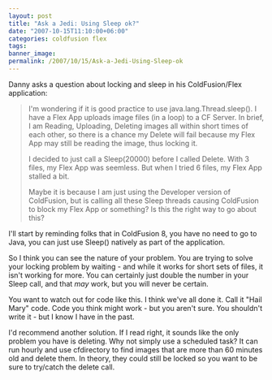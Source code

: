 ```yaml
---
layout: post
title: "Ask a Jedi: Using Sleep ok?"
date: "2007-10-15T11:10:00+06:00"
categories: coldfusion flex 
tags: 
banner_image: 
permalink: /2007/10/15/Ask-a-Jedi-Using-Sleep-ok
---
```


Danny asks a question about locking and sleep in his ColdFusion/Flex application:

<blockquote>
I'm wondering if it is good practice to use java.lang.Thread.sleep().  I have a Flex App uploads image files (in a loop) to a CF Server.  In brief, I am Reading, Uploading, Deleting images all within short times of each other, so there is a chance my Delete will fail because my
Flex App may still be reading the image, thus locking it.

I decided to just call a Sleep(20000) before I called Delete.  With 3 files, my Flex App was seemless.  But when I tried 6 files, my Flex App stalled a bit.

Maybe it is because I am just using the Developer version of ColdFusion, but is calling all these Sleep threads causing ColdFusion to block my Flex App or something?  Is this the right way to go about this?
</blockquote>

I'll start by reminding folks that in ColdFusion 8, you have no need to go to Java, you can just use Sleep() natively as part of the application.

So I think you can see the nature of your problem. You are trying to solve your locking problem by waiting - and while it works for short sets of files, it isn't working for more. You can certainly just double the number in your Sleep call, and that <i>may</i> work, but you will never be certain.

You want to watch out for code like this. I think we've all done it. Call it "Hail Mary" code. Code you think might work - but you aren't sure. You shouldn't write it - but I know I have in the past. 

I'd recommend another solution. If I read right, it sounds like the only problem you have is deleting. Why not simply use a scheduled task? It can run hourly and use cfdirectory to find images that are more than 60 minutes old and delete them. In theory, they could still be locked so you want to be sure to try/catch the delete call.